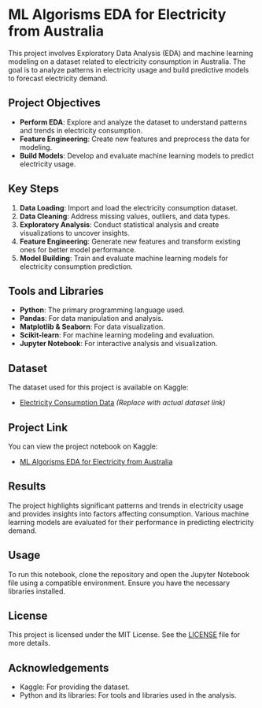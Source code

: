 # ML Algorisms EDA for Electricity from Australia

This project involves Exploratory Data Analysis (EDA) and machine learning modeling on a dataset related to electricity consumption in Australia. The goal is to analyze patterns in electricity usage and build predictive models to forecast electricity demand.

## Project Objectives

- **Perform EDA**: Explore and analyze the dataset to understand patterns and trends in electricity consumption.
- **Feature Engineering**: Create new features and preprocess the data for modeling.
- **Build Models**: Develop and evaluate machine learning models to predict electricity usage.

## Key Steps

1. **Data Loading**: Import and load the electricity consumption dataset.
2. **Data Cleaning**: Address missing values, outliers, and data types.
3. **Exploratory Analysis**: Conduct statistical analysis and create visualizations to uncover insights.
4. **Feature Engineering**: Generate new features and transform existing ones for better model performance.
5. **Model Building**: Train and evaluate machine learning models for electricity consumption prediction.

## Tools and Libraries

- **Python**: The primary programming language used.
- **Pandas**: For data manipulation and analysis.
- **Matplotlib & Seaborn**: For data visualization.
- **Scikit-learn**: For machine learning modeling and evaluation.
- **Jupyter Notebook**: For interactive analysis and visualization.

## Dataset

The dataset used for this project is available on Kaggle:
- [Electricity Consumption Data](https://www.kaggle.com/datasets/example/electricity-consumption) *(Replace with actual dataset link)*

## Project Link

You can view the project notebook on Kaggle:
- [ML Algorisms EDA for Electricity from Australia](https://www.kaggle.com/code/yahiaomar/ml-algorisms-eda-for-electricity-from-australia)

## Results

The project highlights significant patterns and trends in electricity usage and provides insights into factors affecting consumption. Various machine learning models are evaluated for their performance in predicting electricity demand.

## Usage

To run this notebook, clone the repository and open the Jupyter Notebook file using a compatible environment. Ensure you have the necessary libraries installed.

## License

This project is licensed under the MIT License. See the [LICENSE](LICENSE) file for more details.

## Acknowledgements

- Kaggle: For providing the dataset.
- Python and its libraries: For tools and libraries used in the analysis.
